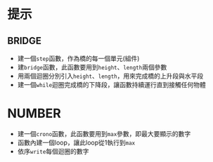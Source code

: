 # 提示

## BRIDGE

* 建一個`step`函數，作為橋的每一個單元(組件)
* 建`bridge`函數，此函數要用到`height`、`length`兩個參數
* 用兩個迴圈分別引入`height`、`length`，用來完成橋的上升段與水平段
* 建一個`while`迴圈完成橋的下降段，讓函數持續運行直到接觸任何物體

# NUMBER 
* 建一個`crono`函數，此函數要用到`max`參數，即最大要顯示的數字
* 函數內建一個loop，讓此loop從1執行到`max`
* 依序`write`每個迴圈的數字